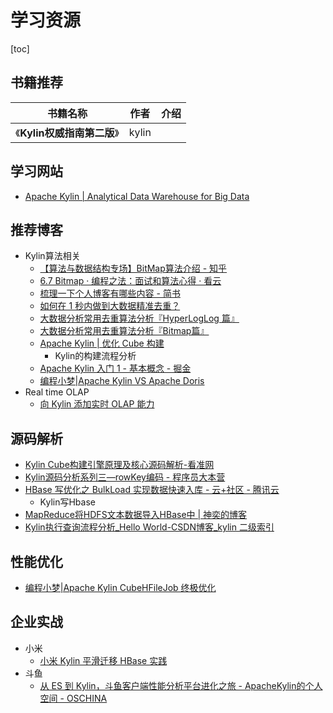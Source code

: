 # 学习资源

[toc]

## 书籍推荐

| 书籍名称                         | 作者                              | 介绍     |
| -------------------------------- | --------------------------------- | -------- |
| 《**Kylin权威指南第二版**》 | kylin |  |

## 学习网站

- [Apache Kylin | Analytical Data Warehouse for Big Data](http://kylin.apache.org/)



## 推荐博客

- Kylin算法相关
  - [【算法与数据结构专场】BitMap算法介绍 - 知乎](https://zhuanlan.zhihu.com/p/45088228)
  - [6.7 Bitmap · 编程之法：面试和算法心得 · 看云](https://www.kancloud.cn/kancloud/the-art-of-programming/41618)
  - [梳理一下个人博客有哪些内容 - 简书](https://www.jianshu.com/p/f6beae38a1bc)
  - [如何在 1 秒内做到大数据精准去重？](https://kyligence.io/zh/blog/apache-kylin-count-distinct/)
  - [大数据分析常用去重算法分析『HyperLogLog 篇』](https://kyligence.io/zh/blog/count-distinct-hyperloglog/)
  - [大数据分析常用去重算法分析『Bitmap篇』](https://kyligence.io/zh/blog/count-distinct-bitmap/)
  - [Apache Kylin | 优化 Cube 构建](http://kylin.apache.org/cn/docs/howto/howto_optimize_build.html)
    - Kylin的构建流程分析
  - [Apache Kylin 入门 1 - 基本概念 - 掘金](https://juejin.im/post/5bc34a246fb9a05cfd27fe54)
  - [编程小梦|Apache Kylin VS Apache Doris](https://blog.bcmeng.com/post/apache-kylin-vs-baidu-palo.html)
- Real time OLAP
  - [向 Kylin 添加实时 OLAP 能力](https://kyligence.io/wp-content/uploads/2019/04/Kylin_Realtime_OLAP.pdf)



## 源码解析

- [Kylin Cube构建引擎原理及核心源码解析-看准网](https://www.kanzhun.com/jiaocheng/486355.html)
- [Kylin源码分析系列三—rowKey编码 - 程序员大本营](https://www.pianshen.com/article/5039159778/)
- [HBase 写优化之 BulkLoad 实现数据快速入库 - 云+社区 - 腾讯云](https://cloud.tencent.com/developer/article/1043759)
  - Kylin写Hbase
- [ MapReduce将HDFS文本数据导入HBase中 | 神奕的博客 ](https://songlee24.github.io/2015/08/13/hdfs-import-to-hbase/)
- [Kylin执行查询流程分析_Hello World-CSDN博客_kylin 二级索引](https://blog.csdn.net/yu616568/article/details/50838504)



## 性能优化

- [编程小梦|Apache Kylin CubeHFileJob 终极优化](https://blog.bcmeng.com/post/kylin-hfile-improve.html)



## 企业实战

- 小米
  - [小米 Kylin 平滑迁移 HBase 实践](https://mp.weixin.qq.com/s/iblbWBNU2nSpu0nD_q17Sg)
- 斗鱼
  - [从 ES 到 Kylin，斗鱼客户端性能分析平台进化之旅 - ApacheKylin的个人空间 - OSCHINA](https://my.oschina.net/cicixing/blog/3122266)